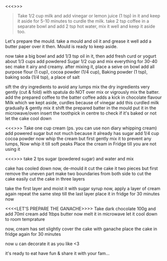 
<<<<TO MAKE THE CAKE>>>>
>Take 1/2 cup milk and add vinegar or lemon juice (1 tsp)  in it and keep it aside for 5-10 minutes to curdle the milk.
>take 2 tsp coffee in a separate bowl and add 2 tsp hot water, mix it well and keep it aside too.

Let's prepare the mould.
take a mould and oil it and grease it well add a butter paper over it then. Mould is ready to keep aside.

now take a big bowl and add 1/3 tsp oil in it, then add fresh curd or yogurt about 1/3 cups add powdered Sugar 1/2 cup and mix everything for 30-40 sec make it airy and creamy.
after mixing it, place a seive on bowl add all purpose flour (1 cup), cocoa powder (1/4 cup), Baking powder (1 tsp), baking soda (1/4 tsp), a place of salt

sift the dry ingredients to avoid any lumps
mix the dry ingredients very gently  (cut & fold) with spatula
do NOT over mix or vigrously mix the batter.
add the prepared coffee to the batter
coffee adds a kick in chocolate flavour
Milk which we kept aside, curdles because of vinegar
add this curdled milk gradually & gently mix it 
shift the prepared batter in the mould
put it in the microwave/oven
insert the toothpick in centre to check if it's baked or not
let the cake cool down

<<<<NOW TO PREPARE THE CREAM>>>>
Take one cup cream (ps. you can use non diary whipping cream)
add powered sugar but not much because it already has sugar
add 1/4 cup cocoa powder
now whip the cream
but first gently mix it to prevent any lumps, Now whip it till soft peaks
Place the cream in Fridge till you are not using it

<<<<NOW LETS PREPARE THE SUGAR SYRUP>>>>
take 2 tps sugar (powdered sugar)
and water and mix

cake has cooled down now, de-mould it
cut the cake it two pieces but first remove the uneven part
make two boundaries from both side to cut the cake easily
cut the cake in three layers 

take the first layer and moist it with sugar syrup 
now, apply a layer of cream again repeat the same step till the last layer
place it in fridge for 30 minutes now

<<<<LET'S PREPARE THE GANACHE>>>>
Take dark chocolate 100g and add 70ml cream
add 1tbps butter
now melt it in microwave
let it cool down to room temprature

now, cream has set slightly
cover the cake with ganache
place the cake in fridge again for 30 minutes

now u can decorate it as you like <3

it's ready to eat have fun & share it with your fam...